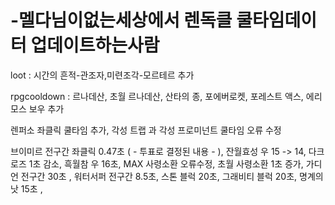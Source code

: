 # -멜다님이없는세상에서 렌독클 쿨타임데이터 업데이트하는사람

loot : 
시간의 흔적-관조자,미련조각-모르테르 추가

rpgcooldown : 
르나데산, 초월 르나데산, 산타의 종, 포에버로켓, 포레스트 액스, 에리모스 보우 추가

렌퍼소 좌클릭 쿨타임 추가, 각성 트랩 과 각성 프로미넌트 쿨타임 오류 수정

​브이미르 전구간 좌클릭 0.47초 ( - 투표로 결정된 내용 - ), 
잔월효성 우 15 -> 14, 
다크로즈 1초 감소, 
흑월참 우 16초, 
MAX 사령소환 오류수정, 
초월 사령소환 1초 증가, 
가디언 전구간 30초 ,
워터서퍼 전구간 8.5초, 
스톤 블럭 20초, 
그래비티 블럭 20초, 
명계의 낫 15초 ,
